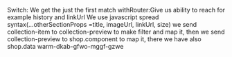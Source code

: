 Switch: We get the just the first match
withRouter:Give us ability to reach for example history and linkUrl
We use javascript spread syntax(...otherSectionProps =title, imageUrl, linkUrl, size)
we send collection-item to collection-preview to make filter and map it, then we send collection-preview to shop.component to map it, there we have also shop.data
warm-dkab-gfwo-mggf-gzwe
